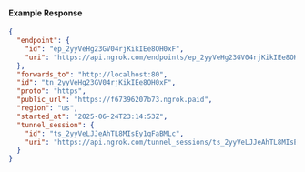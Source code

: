 <!-- Code generated for API Clients. DO NOT EDIT. -->

#### Example Response

```json
{
  "endpoint": {
    "id": "ep_2yyVeHg23GV04rjKikIEe8OH0xF",
    "uri": "https://api.ngrok.com/endpoints/ep_2yyVeHg23GV04rjKikIEe8OH0xF"
  },
  "forwards_to": "http://localhost:80",
  "id": "tn_2yyVeHg23GV04rjKikIEe8OH0xF",
  "proto": "https",
  "public_url": "https://f67396207b73.ngrok.paid",
  "region": "us",
  "started_at": "2025-06-24T23:14:53Z",
  "tunnel_session": {
    "id": "ts_2yyVeLJJeAhTL8MIsEy1qFaBMLc",
    "uri": "https://api.ngrok.com/tunnel_sessions/ts_2yyVeLJJeAhTL8MIsEy1qFaBMLc"
  }
}
```
